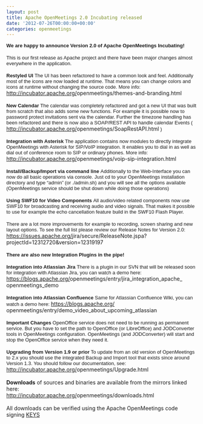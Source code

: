 ```yaml
---
layout: post
title: Apache OpenMeetings 2.0 Incubating released
date: '2012-07-26T00:00:00+00:00'
categories: openmeetings
---
```

<span style="vertical-align:baseline;font-variant:normal;font-style:normal;font-size:13px;background-color:transparent;text-decoration:none;font-family:Arial;font-weight:bold">We are happy to announce Version 2.0 of Apache OpenMeetings Incubating!</span><br>
<span style="vertical-align:baseline;font-variant:normal;font-style:normal;font-size:13px;background-color:transparent;text-decoration:none;font-family:Arial;font-weight:bold"></span><br><span style="vertical-align:baseline;font-variant:normal;font-style:normal;font-size:13px;background-color:transparent;text-decoration:none;font-family:Arial;font-weight:normal">This is our first release as Apache project and there have been major changes almost everywhere in the application.</span><br>
<span style="vertical-align:baseline;font-variant:normal;font-style:normal;font-size:13px;background-color:transparent;text-decoration:none;font-family:Arial;font-weight:bold"></span><br><span style="vertical-align:baseline;font-variant:normal;font-style:normal;font-size:13px;background-color:transparent;text-decoration:none;font-family:Arial;font-weight:bold">Restyled UI </span><span style="vertical-align:baseline;font-variant:normal;font-style:normal;font-size:13px;background-color:transparent;text-decoration:none;font-family:Arial;font-weight:normal">The
 UI has been refactored to have a common look and feel. Additionally 
most of the icons are now loaded at runtime. That means you can change 
colors and icons at runtime without changing the source code. More info:
 </span><a href="http://incubator.apache.org/openmeetings/themes-and-branding.html" target="_blank"><span style="font-size:13px;font-family:Arial;color:#1155cc;background-color:transparent;font-weight:normal;font-style:normal;font-variant:normal;text-decoration:underline;vertical-align:baseline">http://incubator.apache.org/<wbr>openmeetings/themes-and-<wbr>branding.html</span></a><span style="vertical-align:baseline;font-variant:normal;font-style:normal;font-size:13px;background-color:transparent;text-decoration:none;font-family:Arial;font-weight:normal"></span><br>
<span style="vertical-align:baseline;font-variant:normal;font-style:normal;font-size:13px;background-color:transparent;text-decoration:none;font-family:Arial;font-weight:normal"></span><br><span style="vertical-align:baseline;font-variant:normal;font-style:normal;font-size:13px;background-color:transparent;text-decoration:none;font-family:Arial;font-weight:bold">New Calendar </span><span style="vertical-align:baseline;font-variant:normal;font-style:normal;font-size:13px;background-color:transparent;text-decoration:none;font-family:Arial;font-weight:normal">The
 calendar was completely refactored and got a new UI that was built from
 scratch that also adds some new functions. For example it is possible 
now to password protect invitations sent via the calendar. Further the 
timezone handling has been refactored and there is now also a SOAP/REST 
API to handle calendar Events ( </span><a href="http://incubator.apache.org/openmeetings/SoapRestAPI.html" target="_blank"><span style="font-size:13px;font-family:Arial;color:#1155cc;background-color:transparent;font-weight:normal;font-style:normal;font-variant:normal;text-decoration:underline;vertical-align:baseline">http://incubator.apache.org/<wbr>openmeetings/SoapRestAPI.html</span></a><span style="vertical-align:baseline;font-variant:normal;font-style:normal;font-size:13px;background-color:transparent;text-decoration:none;font-family:Arial;font-weight:normal"> )</span><br>
<span style="vertical-align:baseline;font-variant:normal;font-style:normal;font-size:13px;background-color:transparent;text-decoration:none;font-family:Arial;font-weight:normal"></span><br><span style="vertical-align:baseline;font-variant:normal;font-style:normal;font-size:13px;background-color:transparent;text-decoration:none;font-family:Arial;font-weight:bold">Integration with Asterisk </span><span style="vertical-align:baseline;font-variant:normal;font-style:normal;font-size:13px;background-color:transparent;text-decoration:none;font-family:Arial;font-weight:normal">The
 application contains now modules to directly integrate OpenMeetings 
with Asterisk for SIP/VoIP integration. It enables you to dial in as 
well as dial out of conference room to SIP or ordinary phones. More 
info: </span><a href="http://incubator.apache.org/openmeetings/voip-sip-integration.html" target="_blank"><span style="font-size:13px;font-family:Arial;color:#1155cc;background-color:transparent;font-weight:normal;font-style:normal;font-variant:normal;text-decoration:underline;vertical-align:baseline">http://incubator.apache.org/<wbr>openmeetings/voip-sip-<wbr>integration.html</span></a><span style="vertical-align:baseline;font-variant:normal;font-style:normal;font-size:13px;background-color:transparent;text-decoration:none;font-family:Arial;font-weight:normal"> </span><br>
<span style="vertical-align:baseline;font-variant:normal;font-style:normal;font-size:13px;background-color:transparent;text-decoration:none;font-family:Arial;font-weight:normal"></span><br><span style="vertical-align:baseline;font-variant:normal;font-style:normal;font-size:13px;background-color:transparent;text-decoration:none;font-family:Arial;font-weight:bold">Install/Backup/Import via command line </span><span style="vertical-align:baseline;font-variant:normal;font-style:normal;font-size:13px;background-color:transparent;text-decoration:none;font-family:Arial;font-weight:normal">Additionally
 to the Web-Interface you can now do all basic operations via console. Just cd to your OpenMeetings installation directory and type 
“admin” (or ./admin.sh) and you will see all the options available (OpenMeetings service
 should be shut down while doing those operations)</span><br><span style="vertical-align:baseline;font-variant:normal;font-style:normal;font-size:13px;background-color:transparent;text-decoration:none;font-family:Arial;font-weight:normal"></span><br>
<span style="vertical-align:baseline;font-variant:normal;font-style:normal;font-size:13px;background-color:transparent;text-decoration:none;font-family:Arial;font-weight:bold">Using SWF10 for Video Components </span><span style="vertical-align:baseline;font-variant:normal;font-style:normal;font-size:13px;background-color:transparent;text-decoration:none;font-family:Arial;font-weight:normal">All
 audio/video related components now use SWF10 for broadcasting and 
receiving audio and video signals. That makes it possible to use for 
example the echo cancellation feature build in the SWF10 Flash Player.</span><br><span style="vertical-align:baseline;font-variant:normal;font-style:normal;font-size:13px;background-color:transparent;text-decoration:none;font-family:Arial;font-weight:normal"></span><br>
<span style="vertical-align:baseline;font-variant:normal;font-style:normal;font-size:13px;background-color:transparent;text-decoration:none;font-family:Arial;font-weight:normal">There
 are a lot more improvements for example to recording, screen sharing 
and new layout options. To see the full list please review our Release 
Notes for Version 2.0:</span><br><a href="https://issues.apache.org/jira/secure/ReleaseNote.jspa?projectId=12312720&amp;version=12319197" target="_blank"><span style="font-size:13px;font-family:Arial;color:#1155cc;background-color:transparent;font-weight:normal;font-style:normal;font-variant:normal;text-decoration:underline;vertical-align:baseline">https://issues.apache.org/<wbr>jira/secure/ReleaseNote.jspa?<wbr>projectId=12312720&amp;version=<wbr>12319197</span></a><span style="vertical-align:baseline;font-variant:normal;font-style:normal;font-size:13px;background-color:transparent;text-decoration:none;font-family:Arial;font-weight:normal"></span><br>
<span style="vertical-align:baseline;font-variant:normal;font-style:normal;font-size:13px;background-color:transparent;text-decoration:none;font-family:Arial;font-weight:normal"></span><br><span style="vertical-align:baseline;font-variant:normal;font-style:normal;font-size:13px;background-color:transparent;text-decoration:none;font-family:Arial;font-weight:bold">There are also new Integration Plugins in the pipe!</span><br>
<span style="vertical-align:baseline;font-variant:normal;font-style:normal;font-size:13px;background-color:transparent;text-decoration:none;font-family:Arial;font-weight:normal"></span><br><span style="vertical-align:baseline;font-variant:normal;font-style:normal;font-size:13px;background-color:transparent;text-decoration:none;font-family:Arial;font-weight:bold">Integration into Atlassian Jira </span><span style="vertical-align:baseline;font-variant:normal;font-style:normal;font-size:13px;background-color:transparent;text-decoration:none;font-family:Arial;font-weight:normal">There is a plugin in our SVN that will be released soon for integration with Atlassian Jira, you can watch a demo here: </span><a href="https://blogs.apache.org/openmeetings/entry/jira_integration_apache_openmeetings_demo" target="_blank"><span style="font-size:13px;font-family:Arial;color:#1155cc;background-color:transparent;font-weight:normal;font-style:normal;font-variant:normal;text-decoration:underline;vertical-align:baseline">https://blogs.apache.org/<wbr>openmeetings/entry/jira_<wbr>integration_apache_<wbr>openmeetings_demo</span></a><span style="vertical-align:baseline;font-variant:normal;font-style:normal;font-size:13px;background-color:transparent;text-decoration:none;font-family:Arial;font-weight:normal"> </span><br>
<span style="vertical-align:baseline;font-variant:normal;font-style:normal;font-size:13px;background-color:transparent;text-decoration:none;font-family:Arial;font-weight:normal"></span><br><span style="vertical-align:baseline;font-variant:normal;font-style:normal;font-size:13px;background-color:transparent;text-decoration:none;font-family:Arial;font-weight:bold">Integration into Atlassian Confluence</span><span style="vertical-align:baseline;font-variant:normal;font-style:normal;font-size:13px;background-color:transparent;text-decoration:none;font-family:Arial;font-weight:normal"> Same for Atlassian Confluence Wiki, you can watch a demo here: </span><a href="https://blogs.apache.org/openmeetings/entry/demo_video_about_upcoming_atlassian" target="_blank"><span style="font-size:13px;font-family:Arial;color:#1155cc;background-color:transparent;font-weight:normal;font-style:normal;font-variant:normal;text-decoration:underline;vertical-align:baseline">https://blogs.apache.org/<wbr>openmeetings/entry/demo_video_<wbr>about_upcoming_atlassian</span></a><span style="vertical-align:baseline;font-variant:normal;font-style:normal;font-size:13px;background-color:transparent;text-decoration:none;font-family:Arial;font-weight:normal"> </span><br>
<span style="vertical-align:baseline;font-variant:normal;font-style:normal;font-size:13px;background-color:transparent;text-decoration:none;font-family:Arial;font-weight:normal"></span><br><span style="vertical-align:baseline;font-variant:normal;font-style:normal;font-size:13px;background-color:transparent;text-decoration:none;font-family:Arial;font-weight:bold">Important Changes </span><span style="vertical-align:baseline;font-variant:normal;font-style:normal;font-size:13px;background-color:transparent;text-decoration:none;font-family:Arial;font-weight:normal">OpenOffice
 service does not need to be running as permanent service. But you have to set the 
path to OpenOffice (or LibreOffice) and JODConverter tools in 
OpenMeetings configuration. OpenMeetings (and JODConverter) will start 
and stop the OpenOffice service when they need it.</span><br><span style="vertical-align:baseline;font-variant:normal;font-style:normal;font-size:13px;background-color:transparent;text-decoration:none;font-family:Arial;font-weight:normal"></span><br>
<span style="vertical-align:baseline;font-variant:normal;font-style:normal;font-size:13px;background-color:transparent;text-decoration:none;font-family:Arial;font-weight:bold">Upgrading from</span><span style="vertical-align:baseline;font-variant:normal;font-style:normal;font-size:13px;background-color:transparent;text-decoration:none;font-family:Arial;font-weight:normal"> </span><span style="vertical-align:baseline;font-variant:normal;font-style:normal;font-size:13px;background-color:transparent;text-decoration:none;font-family:Arial;font-weight:bold">Version 1.9 or prior</span><span style="vertical-align:baseline;font-variant:normal;font-style:normal;font-size:13px;background-color:transparent;text-decoration:none;font-family:Arial;font-weight:normal">
 To update from an old version of OpenMeetings to 2.x you should use the
 integrated Backup and Import tool that exists since around Version 1.3.
 You should follow our documentation, see: </span><a href="http://incubator.apache.org/openmeetings/Upgrade.html" target="_blank"><span style="font-size:13px;font-family:Arial;color:#1155cc;background-color:transparent;font-weight:normal;font-style:normal;font-variant:normal;text-decoration:underline;vertical-align:baseline">http://incubator.apache.org/<wbr>openmeetings/Upgrade.html</span></a><span style="vertical-align:baseline;font-variant:normal;font-style:normal;font-size:13px;background-color:transparent;text-decoration:none;font-family:Arial;font-weight:normal"> </span><br clear="all">
<br><b>Downloads</b> of sources and binaries are available from the mirrors linked here:<br><a href="http://incubator.apache.org/openmeetings/downloads.html" target="_blank">http://incubator.apache.org/<wbr>openmeetings/downloads.html</a><br>
<br>All downloads can be verified using the Apache OpenMeetings code
				signing
				<a href="http://www.apache.org/dist/incubator/openmeetings/KEYS" target="_blank">KEYS</a>
